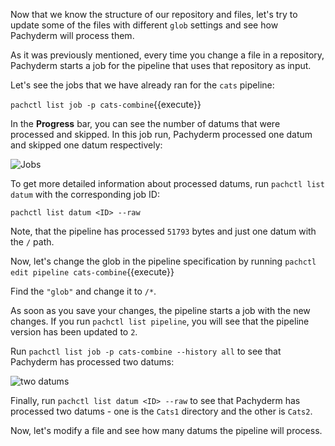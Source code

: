 Now that we know the structure of our repository and files, 
let's try to update some of the files with different `glob`
settings and see how Pachyderm will process them.

As it was previously mentioned, every time you change a file
in a repository, Pachyderm starts a job for the pipeline that
uses that repository as input.

Let's see the jobs that we have already ran for the `cats`
pipeline:

`pachctl list job -p cats-combine`{{execute}}

In the **Progress** bar, you can see the number of datums
that were processed and skipped. In this job run, Pachyderm
processed one datum and skipped one datum respectively:

![Jobs](svekars/scenarios/datum-intro/assets/job1.png)

To get more detailed information about processed datums,
run `pachctl list datum` with the corresponding job ID:

`pachctl list datum <ID> --raw`

Note, that the pipeline has processed `51793` bytes and
just one datum with the `/` path.

Now, let's change the glob in the pipeline specification by running
`pachctl edit pipeline cats-combine`{{execute}}

Find the `"glob"` and change it to `/*`.

As soon as you save your changes, the pipeline starts a job
with the new changes.
If you run `pachctl list pipeline`, you will see that the pipeline
version has been updated to `2`.

Run `pachctl list job -p cats-combine --history all` to see
that Pachyderm has processed two datums:

![two datums](svekars/scenarios/datum-intro/assets/two-datums.png)

Finally, run `pachctl list datum <ID> --raw` to see that
Pachyderm has processed two datums - one is the `Cats1` directory
and the other is `Cats2`.

Now, let's modify a file and see how many datums the pipeline will
process. 







